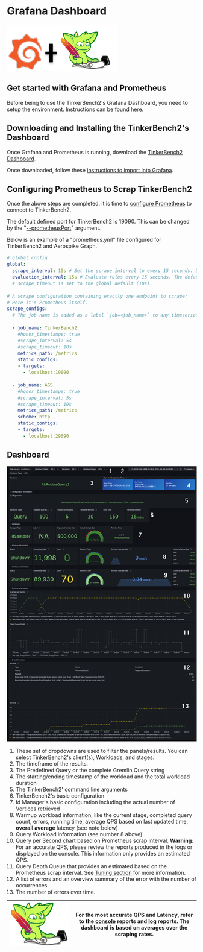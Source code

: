 # Grafana Dashboard

![Grafana-Gremlin](./media/Grafana-Gremlin.png)

## Get started with Grafana and Prometheus

Before being to use the TinkerBench2's Grafana Dashboard, you need to setup the environment. Instructions can be found [here](https://grafana.com/docs/grafana/latest/getting-started/get-started-grafana-prometheus/#get-started-with-grafana-and-prometheus).

## Downloading and Installing the TinkerBench2's Dashboard

Once Grafana and Prometheus is running, download the [TinkerBench2 Dashboard](../Aerospike%20Tinker%20Bench%202.json).

Once downloaded, follow these [instructions to import into Grafana](https://grafana.com/docs/grafana/latest/dashboards/build-dashboards/import-dashboards/).

## Configuring Prometheus to Scrap TinkerBench2

Once the above steps are completed, it is time to [configure Prometheus](https://prometheus.io/docs/prometheus/latest/configuration/configuration/) to connect to TinkerBench2.

The default defined port for TinkerBench2 is 19090. This can be changed by the "[--prometheusPort](./understanding_command_line_interface.md)" argument.

Below is an example of a "prometheus.yml" file configured for TinkerBench2 and Aerospike Graph.

```yml
# global config
global:
  scrape_interval: 15s # Set the scrape interval to every 15 seconds. Default is every 1 minute.
  evaluation_interval: 15s # Evaluate rules every 15 seconds. The default is every 1 minute.
  # scrape_timeout is set to the global default (10s).

# A scrape configuration containing exactly one endpoint to scrape:
# Here it's Prometheus itself.
scrape_configs:
  # The job name is added as a label `job=<job_name>` to any timeseries scraped from this config.

  - job_name: TinkerBench2
    #honor_timestamps: true
    #scrape_interval: 5s
    #scrape_timeout: 10s
    metrics_path: /metrics
    static_configs:
    - targets:
      - localhost:19090

  - job_name: AGS
    #honor_timestamps: true
    #scrape_interval: 5s
    #scrape_timeout: 10s
    metrics_path: /metrics
    scheme: http
    static_configs:
    - targets:
      - localhost:29090
```

## Dashboard

![dashboard](./media/GrafanaDashboard.png)

1. These set of dropdowns are used to filter the panels/results. You can select TinkerBench2's client(s), Workloads, and stages.
2. The timeframe of the results.
3. The Predefined Query or the complete Gremlin Query string
4. The starting/ending timestamp of the workload and the total workload duration
5. The TinkerBench2' command line arguments
6. TinkerBench2's basic configuration
7. Id Manager's basic configuration including the actual number of Vertices retrieved
8. Warmup workload information, like the current stage, completed query count, errors, running time, average QPS based on last updated time, **overall average** latency (see note below)
9. Query Workload information (see number 8 above)
10. Query per Second chart based on Prometheus scrap interval.
**Warning**:  For an accurate QPS, please review the reports produced in the logs or displayed on the console. This information only provides an estimated QPS.
11. Query Depth Queue that provides an estimated based on the Prometheus scrap interval. See [Tuning section](./tuning.md) for more information.
12. A list of errors and an overview summary of the error with the number of occurrences.
13. The number of errors over time.

| ![image](media/gremlin-apache.png) | For the most accurate QPS and Latency, refer to the [console](./understanding_output.md#understanding-output) reports and [log](./understanding_output.md#logging) reports. The dashboard is based on averages over the scraping rates. |
|------------------------------------------------------------------------------------------------------|----------------------------------------------------------------------------------------------------------------------------------------------------------------------------------------------------------------------------------------------------------------------------------------------------------------------------------|
